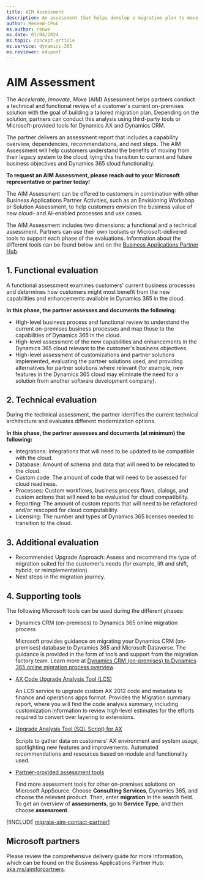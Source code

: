 ```yaml
---
title: AIM Assessment
description: An assessment that helps develop a migration plan to move from on-premises to the cloud based on the Accelerate, Innovate, Move campaign.
author: ReneeW-CPub
ms.author: renwe
ms.date: 01/04/2024
ms.topic: concept-article
ms.service: dynamics-365
ms.reviewer: edupont
---
```

# AIM Assessment

The *Accelerate, Innovate, Move* (AIM) Assessment helps partners conduct a technical and functional review of a customer's current on-premises solution with the goal of building a tailored migration plan. Depending on the solution, partners can conduct this analysis using third-party tools or Microsoft-provided tools for Dynamics AX and Dynamics CRM. 

The partner delivers an assessment report that includes a capability overview, dependencies, recommendations, and next steps. The AIM Assessment will help customers understand the benefits of moving from their legacy system to the cloud, tying this transition to current and future business objectives and Dynamics 365 cloud functionality. 

**To request an AIM Assessment, please reach out to your Microsoft representative or partner today!** 

The AIM Assessment can be offered to customers in combination with other Business Applications Partner Activities, such as an Envisioning Workshop or Solution Assessment, to help customers envision the business value of new cloud- and AI-enabled processes and use cases.

The AIM Assessment includes two dimensions: a functional and a technical assessment. Partners can use their own toolsets or Microsoft-delivered tools to support each phase of the evaluations. Information about the different tools can be found below and on the [Business Applications Partner Hub](https://www.aka.ms/aimforpartners).

## 1. Functional evaluation

A functional assessment examines customers' current business processes and determines how customers might most benefit from the new capabilities and enhancements available in Dynamics 365 in the cloud.

**In this phase, the partner assesses and documents the following:**

- High-level business process and functional review to understand the current on-premises business processes and map those to the capabilities of Dynamics 365 in the cloud.
- High-level assessment of the new capabilities and enhancements in the Dynamics 365 cloud relevant to the customer's business objectives. 
- High-level assessment of customizations and partner solutions implemented, evaluating the partner solutions used, and providing alternatives for partner solutions where relevant (for example, new features in the Dynamics 365 cloud may eliminate the need for a solution from another software development company).

## 2. Technical evaluation

During the technical assessment, the partner identifies the current technical architecture and evaluates different modernization options. 

**In this phase, the partner assesses and documents (at minimum) the following:**

- Integrations: Integrations that will need to be updated to be compatible with the cloud.
- Database: Amount of schema and data that will need to be relocated to the cloud. 
- Custom code: The amount of code that will need to be assessed for cloud readiness. 
- Processes: Custom workflows, business process flows, dialogs, and custom actions that will need to be evaluated for cloud compatibility. 
- Reporting: The amount of custom reports that will need to be refactored and/or rescoped for cloud computability. 
- Licensing: The number and types of Dynamics 365 licenses needed to transition to the cloud.

## 3. Additional evaluation 

- Recommended Upgrade Approach: Assess and recommend the type of migration suited for the customer's needs (for example, lift and shift, hybrid, or reimplementation).
- Next steps in the migration journey.

## 4. Supporting tools 

The following Microsoft tools can be used during the different phases:

- Dynamics CRM (on-premises) to Dynamics 365 online migration process

  Microsoft provides guidance on migrating your Dynamics CRM (on-premises) database to Dynamics 365 and Microsoft Dataverse. The guidance is provided in the form of tools and support from the migration factory team. Learn more at [Dynamics CRM (on-premises) to Dynamics 365 online migration process overview](opol-crm-migration-high-level-overview.md).
<!--[CRM Platform Assessment Tool](aim-solution-insights.md#CRM-platform-assessment-tool)

Used to collect relevant technical information about the CRM on-premises deployment. The tool queries the metadata within an on-premises CRM instance and extracts relevant information used to determine the risks and effort involved with moving online.-->

- [AX Code Upgrade Analysis Tool (LCS)](/dynamics365/fin-ops-core/dev-itpro/migration-upgrade/analyze-code-upgrade)  

  An LCS service to upgrade custom AX 2012 code and metadata to finance and operations apps format. Provides the Migration summary report, where you will find the code analysis summary, including customization information to review high-level estimates for the efforts required to convert over layering to extensions.

- [Upgrade Analysis Tool (SQL Script) for AX](https://github.com/microsoft/Dynamics-365-FastTrack-Implementation-Assets/blob/master/AX2012DataUpgrade/UpgradeAnalysisReport.SQL)  

  Scripts to gather data on customers' AX environment and system usage, spotlighting new features and improvements. Automated recommendations and resources based on module and functionality used.

- [Partner-provided assessment tools](https://appsource.microsoft.com/) 

  Find more assessment tools for other on-premises solutions on Microsoft AppSource. Choose **Consulting Services**, Dynamics 365, and choose the relevant product. Then, enter **migration** in the search field. To get an overview of **assessments**, go to **Service Type**, and then choose **assessment**.

[!INCLUDE [migrate-aim-contact-partner](../includes/migrate-aim-contact-partner.md)]

## Microsoft partners

Please review the comprehensive delivery guide for more information, which can be found on the Business Applications Partner Hub: [aka.ms/aimforpartners](https://aka.ms/aimforpartners).
